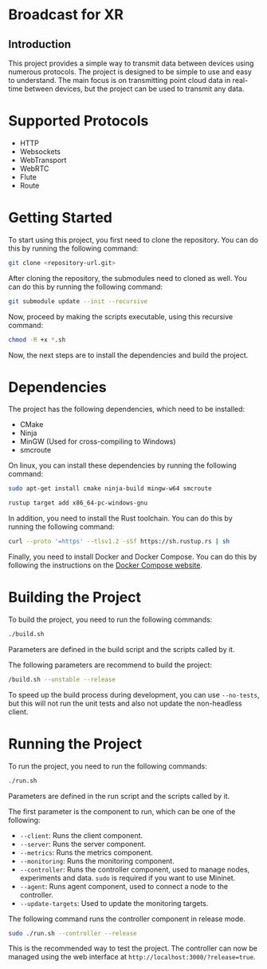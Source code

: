 # Broadcast for XR

## Introduction

This project provides a simple way to transmit data between devices using numerous protocols. The project is designed to be simple to use and easy to understand. The main focus is on transmitting point cloud data in real-time between devices, but the project can be used to transmit any data.

# Supported Protocols

- HTTP
- Websockets
- WebTransport
- WebRTC
- Flute
- Route

# Getting Started

To start using this project, you first need to clone the repository. You can do this by running the following command:

```bash
git clone <repository-url.git>
```

After cloning the repository, the submodules need to cloned as well. You can do this by running the following command:

```bash
git submodule update --init --recursive
```

Now, proceed by making the scripts executable, using this recursive command:

```bash
chmod -R +x *.sh
```

Now, the next steps are to install the dependencies and build the project.

# Dependencies

The project has the following dependencies, which need to be installed:

- CMake
- Ninja
- MinGW (Used for cross-compiling to Windows)
- smcroute

On linux, you can install these dependencies by running the following command:

```bash
sudo apt-get install cmake ninja-build mingw-w64 smcroute

rustup target add x86_64-pc-windows-gnu
```

In addition, you need to install the Rust toolchain. You can do this by running the following command:

```bash
curl --proto '=https' --tlsv1.2 -sSf https://sh.rustup.rs | sh
```

Finally, you need to install Docker and Docker Compose. You can do this by following the instructions on the [Docker Compose website](https://docs.docker.com/compose/install/).

# Building the Project

To build the project, you need to run the following commands:

```bash
./build.sh
```
Parameters are defined in the build script and the scripts called by it.

The following parameters are recommend to build the project:
```bash
/build.sh --unstable --release
```
To speed up the build process during development, you can use `--no-tests`, but this will not run the unit tests and also not update the non-headless client.

# Running the Project

To run the project, you need to run the following commands:

```bash
./run.sh
```
Parameters are defined in the run script and the scripts called by it.

The first parameter is the component to run, which can be one of the following:
- `--client`: Runs the client component.
- `--server`: Runs the server component.
- `--metrics`: Runs the metrics component.
- `--monitoring`: Runs the monitoring component.
- `--controller`: Runs the controller component, used to manage nodes, experiments and data. `sudo` is required if you want to use Mininet.
- `--agent`: Runs agent component, used to connect a node to the controller.
- `--update-targets`: Used to update the monitoring targets.

The following command runs the controller component in release mode.
```bash
sudo ./run.sh --controller --release
```
This is the recommended way to test the project. The controller can now be managed using the web interface at `http://localhost:3000/?release=true`.
